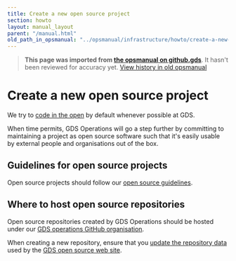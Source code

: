 ```yaml
---
title: Create a new open source project
section: howto
layout: manual_layout
parent: "/manual.html"
old_path_in_opsmanual: "../opsmanual/infrastructure/howto/create-a-new-open-source-project.md"
---
```




> **This page was imported from [the opsmanual on github.gds](https://github.gds/gds/opsmanual)**.
It hasn't been reviewed for accuracy yet.
[View history in old opsmanual](https://github.gds/gds/opsmanual/tree/master/infrastructure/howto/create-a-new-open-source-project.md)


# Create a new open source project

We try to [code in the
open](https://gds.blog.gov.uk/2012/10/12/coding-in-the-open/) by default
whenever possible at GDS.

When time permits, GDS Operations will go a step further by committing
to maintaining a project as open source software such that it's easily
usable by external people and organisations out of the box.

## Guidelines for open source projects

Open source projects should follow our [open source
guidelines](https://gds-operations.github.io/guidelines/).

## Where to host open source repositories

Open source repositories created by GDS Operations should be hosted
under our [GDS operations GitHub
organisation](https://github.com/gds-operations).

When creating a new repository, ensure that you [update the repository
data](https://github.com/gds-operations/gds-operations.github.io/blob/master/_README.md)
used by the [GDS open source web
site](https://gds-operations.github.io/).

